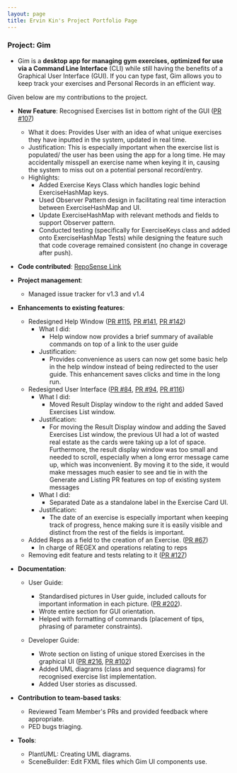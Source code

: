 ```yaml
---
layout: page
title: Ervin Kin's Project Portfolio Page
---
```


### Project: Gim

* Gim is a **desktop app for managing gym exercises, optimized for use via a Command Line Interface** (CLI) while still having the benefits of a Graphical User Interface (GUI). If you can type fast, Gim allows you to keep track your exercises and Personal Records in an efficient way.

Given below are my contributions to the project.

* **New Feature**: Recognised Exercises list in bottom right of the GUI ([PR #107](https://github.com/AY2223S1-CS2103T-T15-4/tp/pull/107))
  * What it does: Provides User with an idea of what unique exercises they have inputted in the system, updated in real time.
  * Justification: This is especially important when the exercise list is populated/ the user has been using the app for a long time. He may accidentally misspell an exercise name when keying it in, causing the system to miss out on a potential personal record/entry. 
  * Highlights:
    * Added Exercise Keys Class which handles logic behind ExerciseHashMap keys. 
    * Used Observer Pattern design in facilitating real time interaction between ExerciseHashMap and UI.
    * Update ExerciseHashMap with relevant methods and fields to support Observer pattern.  
    * Conducted testing (specifically for ExerciseKeys class and added onto ExerciseHashMap Tests) while designing the feature such that code coverage remained consistent (no change in coverage after push). 
* **Code contributed**: [RepoSense Link](https://nus-cs2103-ay2223s1.github.io/tp-dashboard/?search=ervink123&breakdown=true&sort=groupTitle&sortWithin=title&since=2022-09-16&timeframe=commit&mergegroup=&groupSelect=groupByRepos&checkedFileTypes=docs~functional-code~test-code~other)

* **Project management**:
  * Managed issue tracker for v1.3 and v1.4

* **Enhancements to existing features**: 
  * Redesigned Help Window ([PR #115](https://github.com/AY2223S1-CS2103T-T15-4/tp/pull/115), [PR #141](https://github.com/AY2223S1-CS2103T-T15-4/tp/pull/141), [PR #142](https://github.com/AY2223S1-CS2103T-T15-4/tp/pull/142))
    * What I did: 
      * Help window now provides a brief summary of available commands on top of a link to the user guide 
    * Justification: 
      * Provides convenience as users can now get some basic help in the help window instead of being redirected to the user guide. This enhancement saves clicks and time in the long run.  
  * Redesigned User Interface ([PR #84](https://github.com/AY2223S1-CS2103T-T15-4/tp/pull/84), [PR #94](https://github.com/AY2223S1-CS2103T-T15-4/tp/pull/94), [PR #116](https://github.com/AY2223S1-CS2103T-T15-4/tp/pull/116))
    * What I did:
      * Moved Result Display window to the right and added Saved Exercises List window.
    * Justification: 
      * For moving the Result Display window and adding the Saved Exercises List window, the previous UI had a lot of wasted real estate as the cards were taking up a lot of space. Furthermore, the result display window was too small and needed to scroll, especially when a long error message came up, which was inconvenient. By moving it to the side, it would make messages much easier to see and tie in with the Generate and Listing PR features on top of existing system messages
    * What I did: 
      * Separated Date as a standalone label in the Exercise Card UI.
    * Justification: 
      * The date of an exercise is especially important when keeping track of progress, hence making sure it is easily visible and distinct from the rest of the fields is important. 
  * Added Reps as a field to the creation of an Exercise. ([PR #67](https://github.com/AY2223S1-CS2103T-T15-4/tp/pull/67))
    * In charge of REGEX and operations relating to reps 
  * Removing edit feature and tests relating to it ([PR #127](https://github.com/AY2223S1-CS2103T-T15-4/tp/pull/127))

* **Documentation**:
  * User Guide:
    * Standardised pictures in User guide, included callouts for important information in each picture. ([PR #202](https://github.com/AY2223S1-CS2103T-T15-4/tp/pull/202)).
    * Wrote entire section for GUI orientation.
    * Helped with formatting of commands (placement of tips, phrasing of parameter constraints).

  * Developer Guide:
    * Wrote section on listing of unique stored Exercises in the graphical UI ([PR #216](https://github.com/AY2223S1-CS2103T-T15-4/tp/pull/216), [PR #102](https://github.com/AY2223S1-CS2103T-T15-4/tp/pull/102))
    * Added UML diagrams (class and sequence diagrams) for recognised exercise list implementation.
    * Added User stories as discussed. 

* **Contribution to team-based tasks**:
  * Reviewed Team Member's PRs and provided feedback where appropriate.
  * PED bugs triaging.

* **Tools**:
  * PlantUML: Creating UML diagrams. 
  * SceneBuilder: Edit FXML files which Gim UI components use.
